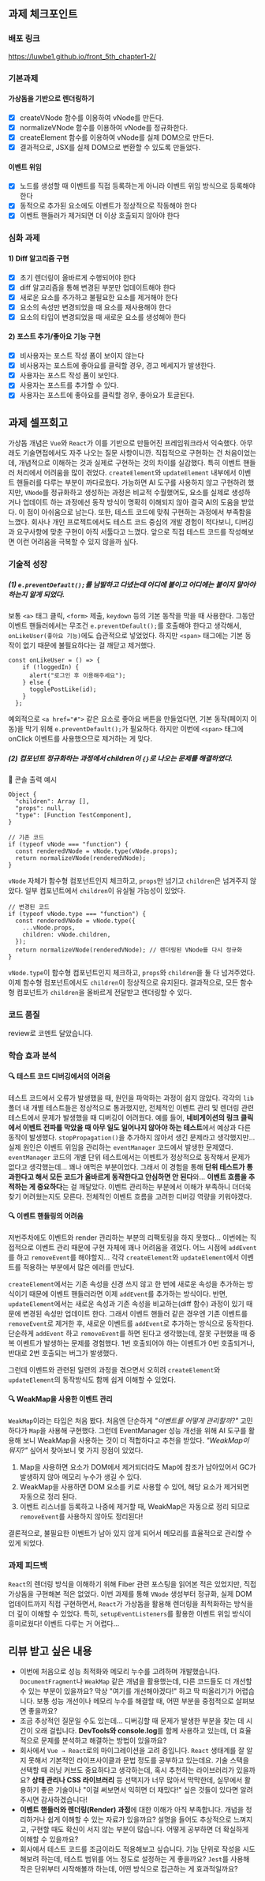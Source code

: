 ## 과제 체크포인트
### 배포 링크
https://luwbe1.github.io/front_5th_chapter1-2/

### 기본과제

#### 가상돔을 기반으로 렌더링하기

- [x] createVNode 함수를 이용하여 vNode를 만든다.
- [x] normalizeVNode 함수를 이용하여 vNode를 정규화한다.
- [x] createElement 함수를 이용하여 vNode를 실제 DOM으로 만든다.
- [x] 결과적으로, JSX를 실제 DOM으로 변환할 수 있도록 만들었다.

#### 이벤트 위임

- [x] 노드를 생성할 때 이벤트를 직접 등록하는게 아니라 이벤트 위임 방식으로 등록해야 한다
- [x] 동적으로 추가된 요소에도 이벤트가 정상적으로 작동해야 한다
- [x] 이벤트 핸들러가 제거되면 더 이상 호출되지 않아야 한다

### 심화 과제

#### 1) Diff 알고리즘 구현

- [x] 초기 렌더링이 올바르게 수행되어야 한다
- [x] diff 알고리즘을 통해 변경된 부분만 업데이트해야 한다
- [x] 새로운 요소를 추가하고 불필요한 요소를 제거해야 한다
- [x] 요소의 속성만 변경되었을 때 요소를 재사용해야 한다
- [x] 요소의 타입이 변경되었을 때 새로운 요소를 생성해야 한다

#### 2) 포스트 추가/좋아요 기능 구현

- [x] 비사용자는 포스트 작성 폼이 보이지 않는다
- [x] 비사용자는 포스트에 좋아요를 클릭할 경우, 경고 메세지가 발생한다.
- [x] 사용자는 포스트 작성 폼이 보인다.
- [x] 사용자는 포스트를 추가할 수 있다.
- [x] 사용자는 포스트에 좋아요를 클릭할 경우, 좋아요가 토글된다.

## 과제 셀프회고
<!-- 과제에 대한 회고를 작성해주세요 -->
가상돔 개념은 `Vue`와 `React`가 이를 기반으로 만들어진 프레임워크라서 익숙했다. 아무래도 기술면접에서도 자주 나오는 질문 사항이니깐. 
직접적으로 구현하는 건 처음이었는데, 개념적으로 이해하는 것과 실제로 구현하는 것의 차이를 실감했다.
특히 이벤트 핸들러 처리에서 어려움을 많이 겪었다. `createElement`와 `updateElement` 내부에서 이벤트 핸들러를 다루는 부분이 까다로웠다. 가능하면 AI 도구를 사용하지 않고 구현하려 했지만, `VNode`를 정규화하고 생성하는 과정은 비교적 수월했어도, 요소를 실제로 생성하거나 업데이트 하는 과정에선 동작 방식이 명확히 이해되지 않아 결국 AI의 도움을 받았다. 이 점이 아쉬움으로 남는다. 
또한, 테스트 코드에 맞춰 구현하는 과정에서 부족함을 느꼈다. 회사나 개인 프로젝트에서도 테스트 코드 중심의 개발 경험이 적다보니, 디버깅과 요구사항에 맞춘 구현이 아직 서툴다고 느꼈다. 앞으로 직접 테스트 코드를 작성해보면 이런 어려움을 극복할 수 있지 않을까 싶다.


### 기술적 성장
<!-- 예시
- 새로 학습한 개념
- 기존 지식의 재발견/심화
- 구현 과정에서의 기술적 도전과 해결
-->
##### (1) `e.preventDefault();`를 남발하고 다녔는데 어디에 붙이고 어디에는 붙이지 말아야 하는지 알게 되었다.
보통 `<a>` 태그 클릭, `<form>` 제출, `keydown` 등의 기본 동작을 막을 때 사용한다.
그동안 이벤트 핸들러에서는 무조건 `e.preventDefault();`를 호출해야 한다고 생각해서, `onLikeUser(좋아요 기능)`에도 습관적으로 넣었었다. 하지만 `<span>` 태그에는 기본 동작이 없기 때문에 불필요하다는 걸 깨닫고 제거했다.

```
const onLikeUser = () => {
    if (!loggedIn) {
      alert("로그인 후 이용해주세요");
    } else {
      togglePostLike(id);
    }
  };
```
예외적으로 `<a href="#">` 같은 요소로 좋아요 버튼을 만들었다면, 기본 동작(페이지 이동)을 막기 위해 `e.preventDefault();`가 필요하다. 하지만 이번에 `<span>` 태그에 onClick 이벤트를 사용했으므로 제거하는 게 맞다.

##### (2) 컴포넌트 정규화하는 과정에서 children이 `{}`로 나오는 문제를 해결하였다.
🚨 콘솔 출력 예시
```
Object {
  "children": Array [],
  "props": null,
  "type": [Function TestComponent],
}
```

```
// 기존 코드
if (typeof vNode === "function") {
  const renderedVNode = vNode.type(vNode.props);
  return normalizeVNode(renderedVNode);
}
```
`vNode` 자체가 함수형 컴포넌트인지 체크하고, `props`만 넘기고 `children`은 넘겨주지 않았다. 
일부 컴포넌트에서 `children`이 유실될 가능성이 있었다.

```
// 변경된 코드
if (typeof vNode.type === "function") {
  const renderedVNode = vNode.type({
    ...vNode.props,
    children: vNode.children,
  });
  return normalizeVNode(renderedVNode); // 렌더링된 VNode를 다시 정규화
}
```
`vNode.type`이 함수형 컴포넌트인지 체크하고, `props`와 `children`을 둘 다 넘겨주었다.
이제 함수형 컴포넌트에서도 `children`이 정상적으로 유지된다.
결과적으로, 모든 함수형 컴포넌트가 `children`을 올바르게 전달받고 렌더링할 수 있다.


### 코드 품질
<!-- 예시
- 특히 만족스러운 구현
- 리팩토링이 필요한 부분
- 코드 설계 관련 고민과 결정
-->
review로 코멘트 달았습니다.


### 학습 효과 분석
<!-- 예시
- 가장 큰 배움이 있었던 부분
- 추가 학습이 필요한 영역
- 실무 적용 가능성
-->
#### 🔍 테스트 코드 디버깅에서의 어려움
테스트 코드에서 오류가 발생했을 때, 원인을 파악하는 과정이 쉽지 않았다.
각각의 `lib` 폴더 내 개별 테스트들은 정상적으로 통과했지만, 전체적인 이벤트 관리 및 렌더링 관련 테스트에서 문제가 발생했을 때 디버깅이 어려웠다.
예를 들어, **네비게이션의 링크 클릭에서 이벤트 전파를 막았을 때 아무 일도 일어나지 않아야 하는 테스트**에서 예상과 다른 동작이 발생했다.
`stopPropagation()`을 추가하지 않아서 생긴 문제라고 생각했지만... 실제 원인은 이벤트 위임을 관리하는 `eventManager` 코드에서 발생한 문제였다. 
`eventManager` 코드의 개별 단위 테스트에서는 이벤트가 정상적으로 동작해서 문제가 없다고 생각했는데... 꽤나 애먹은 부분이었다.
그래서 이 경험을 통해 **단위 테스트가 통과한다고 해서 모든 코드가 올바르게 동작한다고 안심하면 안 된다**와... **이벤트 흐름을 추적하는 게 중요하다**는 걸 깨달았다. 이벤트 관리하는 부분에서 이해가 부족하니 더더욱 찾기 어려웠는지도 모른다. 전체적인 이벤트 흐름을 고려한 디버깅 역량을 키워야겠다. 

#### 🔍 이벤트 핸들링의 어려움
저번주차에도 이벤트와 render 관리하는 부분의 리팩토링을 하지 못했다... 이번에는 직접적으로 이벤트 관리 때문에 구현 자체에 꽤나 어려움을 겪었다. 어느 시점에 `addEvent`를 하고 `removeEvent`를 해야할지... 각각 `createElement`와 `updateElement`에서 이벤트를 적용하는 부분에서 많은 에러를 만났다.

`createElement`에서는 기존 속성을 신경 쓰지 않고 한 번에 새로운 속성을 추가하는 방식이기 때문에 이벤트 핸들러라면 이제 `addEvent`를 추가하는 방식이다.
반면, `updateElement`에서는 새로운 속성과 기존 속성을 비교하는(diff 함수) 과정이 있기 때문에 변경된 속성만 업데이트 한다. 그래서 이벤트 핸들러 같은 경우엔 기존 이벤트를 `removeEvent`로 제거한 후, 새로운 이벤트를 `addEvent`로 추가하는 방식으로 동작한다.
단순하게 `addEvent` 하고 `removeEvent`를 하면 된다고 생각했는데, 잘못 구현했을 때 중복 이벤트가 발생하는 문제를 경험했다. 
1번 호출되어야 하는 이벤트가 0번 호출되거나, 반대로 2번 호출되는 버그가 발생했다.

그런데 이벤트와 관련된 일련의 과정을 겪으면서 오히려 `createElement`와 `updateElement`의 동작방식도 함께 쉽게 이해할 수 있었다.

#### 🔍 WeakMap을 사용한 이벤트 관리
`WeakMap`이라는 타입은 처음 봤다. 처음엔 단순하게 _"이벤트를 어떻게 관리할까?"_ 고민하다가 `Map`을 사용해 구현했다. 그런데 EventManager 성능 개선을 위해 AI 도구를 활용해 보니 WeakMap을 사용하는 것이 더 적합하다고 추천을 받았다. _"WeakMap이 뭐지?"_ 싶어서 찾아보니 몇 가지 장점이 있었다.

1. Map을 사용하면 요소가 DOM에서 제거되더라도 Map에 참조가 남아있어서 GC가 발생하지 않아 메모리 누수가 생길 수 있다.
2. WeakMap을 사용하면 DOM 요소를 키로 사용할 수 있어, 해당 요소가 제거되면 자동으로 정리 된다.
3. 이벤트 리스너를 등록하고 나중에 제거할 때, WeakMap은 자동으로 정리 되므로 `removeEvent`를 사용하지 않아도 정리된다!

결론적으로, 불필요한 이벤트가 남아 있지 않게 되어서 메모리를 효율적으로 관리할 수 있게 되었다.


### 과제 피드백
<!-- 예시
- 과제에서 모호하거나 애매했던 부분
- 과제에서 좋았던 부분
-->
`React`의 렌더링 방식을 이해하기 위해 Fiber 관련 포스팅을 읽어본 적은 있었지만, 직접 가상돔을 구현해본 적은 없었다.
이번 과제를 통해 `VNode` 생성부터 정규화, 실제 DOM 업데이트까지 직접 구현하면서, `React`가 가상돔을 활용해 렌더링을 최적화하는 방식을 더 깊이 이해할 수 있었다.
특히, `setupEventListeners`를 활용한 이벤트 위임 방식이 흥미로웠다! 이벤트 다루는 거 어렵다...


## 리뷰 받고 싶은 내용
<!--
피드백 받고 싶은 내용을 구체적으로 남겨주세요
모호한 요청은 피드백을 남기기 어렵습니다.

참고링크: https://chatgpt.com/share/675b6129-515c-8001-ba72-39d0fa4c7b62

모호한 요청의 예시)
- 코드 스타일에 대한 피드백 부탁드립니다.
- 코드 구조에 대한 피드백 부탁드립니다.
- 개념적인 오류에 대한 피드백 부탁드립니다.
- 추가 구현이 필요한 부분에 대한 피드백 부탁드립니다.

구체적인 요청의 예시)
- 현재 함수와 변수명을 보면 직관성이 떨어지는 것 같습니다. 함수와 변수를 더 명확하게 이름 지을 수 있는 방법에 대해 조언해주실 수 있나요?
- 현재 파일 단위로 코드가 분리되어 있지만, 모듈화나 계층화가 부족한 것 같습니다. 어떤 기준으로 클래스를 분리하거나 모듈화를 진행하면 유지보수에 도움이 될까요?
- MVC 패턴을 따르려고 했는데, 제가 구현한 구조가 MVC 원칙에 맞게 잘 구성되었는지 검토해주시고, 보완할 부분을 제안해주실 수 있을까요?
- 컴포넌트 간의 의존성이 높아져서 테스트하기 어려운 상황입니다. 의존성을 낮추고 테스트 가능성을 높이는 구조 개선 방안이 있을까요?
-->
- 이번에 처음으로 성능 최적화와 메모리 누수를 고려하며 개발했습니다. `DocumentFragment`나 `WeakMap` 같은 개념을 활용했는데, 다른 코드들도 더 개선할 수 있는 부분이 있을까요? 막상 "여기를 개선해야겠다!" 하고 딱 떠올리기가 어렵습니다. 보통 성능 개선이나 메모리 누수를 해결할 때, 어떤 부분을 중점적으로 살펴보면 좋을까요?
- 조금 추상적인 질문일 수도 있는데... 디버깅할 때 문제가 발생한 부분을 찾는 데 시간이 오래 걸립니다. **DevTools와 console.log**를 함께 사용하고 있는데, 더 효율적으로 문제를 분석하고 해결하는 방법이 있을까요?
- 회사에서 `Vue → React`로의 마이그레이션을 고려 중입니다. `React` 생태계를 잘 알지 못해서 기본적인 라이프사이클과 문법 정도를 공부하고 있는데요. 기술 스택을 선택할 때 러닝 커브도 중요하다고 생각하는데, 혹시 추천하는 라이브러리가 있을까요?
**상태 관리나 CSS 라이브러리** 등 선택지가 너무 많아서 막막한데, 실무에서 활용하기 좋은 기술이나 "이걸 써보면서 익히면 더 재밌다!" 싶은 것들이 있다면 알려주시면 감사하겠습니다!
- **이벤트 핸들러와 렌더링(Render) 과정**에 대한 이해가 아직 부족합니다. 개념을 정리하거나 쉽게 이해할 수 있는 자료가 있을까요? 설명을 들어도 추상적으로 느껴지고, 구현할 때도 확신이 서지 않는 부분이 많습니다. 어떻게 공부하면 더 확실하게 이해할 수 있을까요?
- 회사에서 테스트 코드를 조금이라도 적용해보고 싶습니다. 기능 단위로 작성을 시도해보려 하는데, 테스트 범위를 어느 정도로 설정하는 게 좋을까요? `Jest`를 사용해 작은 단위부터 시작해볼까 하는데, 어떤 방식으로 접근하는 게 효과적일까요?
